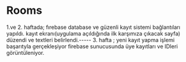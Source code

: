 # Rooms

1.ve 2. haftada;
fırebase database ve güzenli kayıt sistemi bağlantıları yapıldı.
kayıt ekranı(uygulama açıldığında ilk karşımıza çıkacak sayfa) düzendi ve textleri belirlendi.-----
3. hafta ;
yeni kayıt yapma işlemi başarıtyla gerçekleşiyor firebase sunucusunda üye kayıtları ve IDleri görüntüleniyor.

